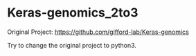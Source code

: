 # Keras-genomics_2to3
Original Project: https://github.com/gifford-lab/Keras-genomics

Try to change the original project to python3.
